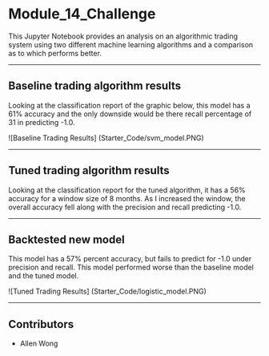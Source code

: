 # Module_14_Challenge

This Jupyter Notebook provides an analysis on an algorithmic trading system using two different machine learning algorithms and a comparison as to which performs better.


---

## Baseline trading algorithm results

Looking at the classification report of the graphic below, this model has a 61% accuracy and the only downside would be there recall percentage of 31 in predicting -1.0. 

![Baseline Trading Results]
(Starter_Code/svm_model.PNG)

---

## Tuned trading algorithm results

Looking at the classification report for the tuned algorithm, it has a 56% accuracy for a window size of 8 months. As I increased the window, the overall accuracy fell along with the precision and recall predicting -1.0.


---

## Backtested new model

This model has a 57% percent accuracy, but fails to predict for -1.0 under precision and recall. This model performed worse than the baseline model and the tuned model. 

![Tuned Trading Results]
(Starter_Code/logistic_model.PNG)

---

## Contributors

* Allen Wong